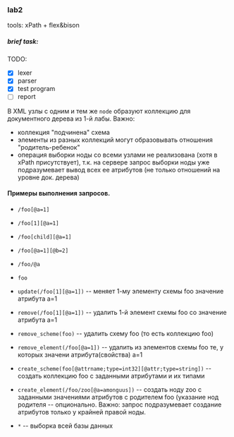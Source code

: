 ### lab2
tools: xPath + flex&bison

##### brief task:
TODO:
- [x] lexer
- [x] parser
- [x] test program
- [ ] report

В XML узлы с одним и тем же `node` образуют коллекцию для документного дерева из 1-й лабы.
Важно:
- коллекция "подчинена" схема
- элементы из разных коллекций могут образовывать отношения "родитель-ребенок"
- операция выборки ноды со всеми узлами не реализована (хотя в xPath присутствует), т.к. на сервере запрос выборки ноды уже подразумевает вывод всех ее атрибутов (не только отношений на уровне док. дерева)

#### Примеры выполнения запросов.
- `/foo[@a=1]`
- `/foo[1][@a=1]`
- `/foo[child][@a=1]`
- `/foo[@a=1][@b=2]`
- `/foo/@a`
- `foo`

- `update(/foo[1][@a=1])` -- меняет 1-му элементу схемы foo значение атрибута a=1
- `remove(/foo[1][@a=1])` -- удалить 1-й элемент схемы foo со значение атрибута a=1
- `remove_scheme(foo)` -- удалить схему foo (то есть коллекцию foo)
- `remove_element(/foo[@a=1])` -- удалить из элементов схемы foo те, у которых значени атрибута(свойства) a=1

- `create_scheme(foo[@attrname;type=int32][@attr;type=string])` -- создать коллекцию foo с заданными атрибутами и их типами
- `сreate_element(/foo/zoo[@a=amonguus])` -- создать ноду zoo с заданными значениями атрибутов с родителем foo (указание нод родителя -- опционально. Важно: запрос подразумевает создание атрибутов только у крайней правой ноды.
- `*` -- выборка всей базы данных
